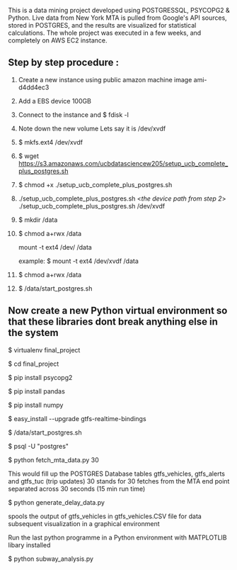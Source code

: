 This is a data mining project developed using POSTGRESSQL, PSYCOPG2 & Python.
Live data from New York MTA is pulled from Google's API sources, stored in POSTGRES, and the results are visualized for statistical calculations. The whole project was executed in a few weeks, and completely on AWS EC2 instance.

## Step by step procedure :

1) Create a new instance using public amazon machine image ami-d4dd4ec3
2) Add a EBS device 100GB
2) Connect to the instance and
   $ fdisk -l

3) Note down the new volume
   Lets say it is /dev/xvdf
4) $ mkfs.ext4 /dev/xvdf
5) $ wget https://s3.amazonaws.com/ucbdatasciencew205/setup_ucb_complete_plus_postgres.sh
6) $ chmod +x ./setup_ucb_complete_plus_postgres.sh

7) ./setup_ucb_complete_plus_postgres.sh <*the device path from step 2*>
  ./setup_ucb_complete_plus_postgres.sh /dev/xvdf

8) $ mkdir /data
9) $ chmod a+rwx /data

    mount -t ext4 /dev/<your device> /data
    
    example: $ mount -t ext4 /dev/xvdf /data
10) $ chmod a+rwx /data
11) $ /data/start_postgres.sh





## Now create a new Python virtual environment so that these libraries dont break anything else in the system

$ virtualenv final_project

$ cd final_project

$ pip install psycopg2

$ pip install pandas

$ pip install numpy

$ easy_install --upgrade gtfs-realtime-bindings

$ /data/start_postgres.sh

$ psql -U "postgres"

$ python fetch_mta_data.py 30

 This would fill up the POSTGRES Database tables gtfs_vehicles, gtfs_alerts and gtfs_tuc (trip updates)
 30 stands for 30 fetches from the MTA end point separated across 30 seconds (15 min run time)
 
$ python generate_delay_data.py

spools the output of gtfs_vehicles in gtfs_vehicles.CSV file for data subsequent visualization in a graphical environment



Run the last python programme in a Python environment with MATPLOTLIB libary installed

$ python subway_analysis.py
